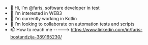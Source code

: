 - 👋 Hi, I’m @faris, software developer in test
- 👀 I’m interested in WEB3
- 🌱 I’m currently working in Kotlin
- 💞️ I’m looking to collaborate on automation tests and scripts
- 📫 How to reach me -----> https://www.linkedin.com/in/faris-bostandzija-389165230/

<!---
farisbst/farisbst is a ✨ special ✨ repository because its `README.md` (this file) appears on your GitHub profile.
You can click the Preview link to take a look at your changes.
--->
